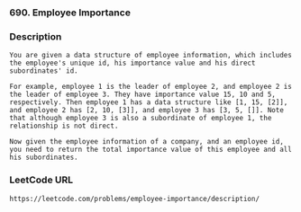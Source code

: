 ### 690. Employee Importance

### Description
    You are given a data structure of employee information, which includes the employee's unique id, his importance value and his direct subordinates' id.
   
    For example, employee 1 is the leader of employee 2, and employee 2 is the leader of employee 3. They have importance value 15, 10 and 5, respectively. Then employee 1 has a data structure like [1, 15, [2]], and employee 2 has [2, 10, [3]], and employee 3 has [3, 5, []]. Note that although employee 3 is also a subordinate of employee 1, the relationship is not direct.
   
    Now given the employee information of a company, and an employee id, you need to return the total importance value of this employee and all his subordinates. 

### LeetCode URL
    https://leetcode.com/problems/employee-importance/description/	